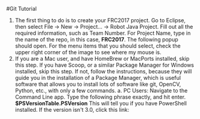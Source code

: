 #Git Tutorial
1. The first thing to do is to create your FRC2017 project. Go to Eclipse, then select File -> New -> Project... -> Robot Java Project. Fill out all the required information, such as Team Number. For Project Name, type in the name of the repo, in this case, <b>FRC2017</b>. The following popup should open. For the menu items that you should select, check the upper right corner of the image to see where my mouse is.
2. If you are a Mac user, and have HomeBrew or MacPorts installed, skip this step. If you have Scoop, or a similar Package Manager for Windows installed, skip this step. If not, follow the instructions, because they will guide you in the installation of a Package Manager, which is useful software that allows you to install lots of software like git, OpenCV, Python, etc., with only a few commands.
    a. PC Users: Navigate to the Command Line app. Type the following phrase exactly, and hit enter. <b>$PSVersionTable.PSVersion</b> This will tell you if you have PowerShell installed.
        If the version isn't 3.0, click this link: <link rel="search" href="https://www.microsoft.com/en-us/download/confirmation.aspx?id=34595">
